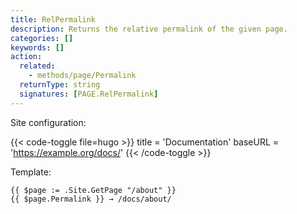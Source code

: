 ```yaml
---
title: RelPermalink
description: Returns the relative permalink of the given page.
categories: []
keywords: []
action:
  related:
    - methods/page/Permalink
  returnType: string
  signatures: [PAGE.RelPermalink]
---
```


Site configuration:

{{< code-toggle file=hugo >}}
title = 'Documentation'
baseURL = 'https://example.org/docs/'
{{< /code-toggle >}}

Template:

```go-html-template
{{ $page := .Site.GetPage "/about" }}
{{ $page.Permalink }} → /docs/about/
```
